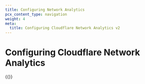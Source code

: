 ```yaml
---
title: Configuring Network Analytics
pcx_content_type: navigation
weight: 4
meta:
  title: Configuring Cloudflare Network Analytics v2
---
```


# Configuring Cloudflare Network Analytics

{{<directory-listing>}}

